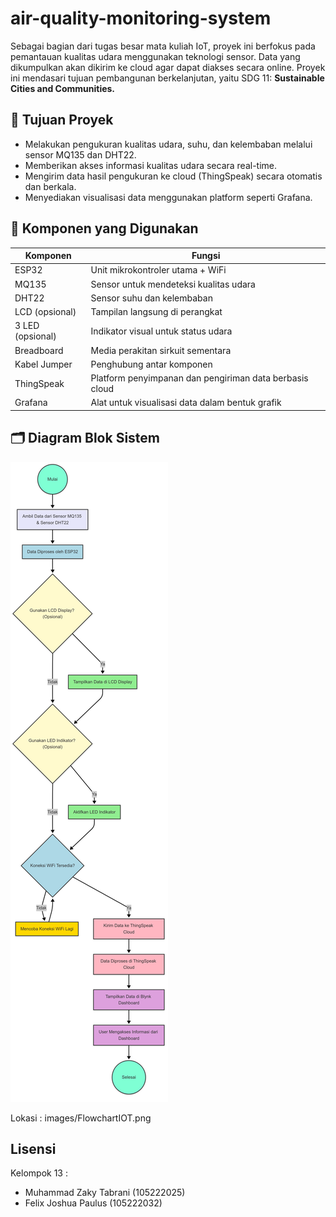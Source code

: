 # air-quality-monitoring-system

Sebagai bagian dari tugas besar mata kuliah IoT, proyek ini berfokus pada pemantauan kualitas udara menggunakan teknologi sensor. Data yang dikumpulkan akan dikirim ke cloud agar dapat diakses secara online. Proyek ini mendasari tujuan pembangunan berkelanjutan, yaitu SDG 11: **Sustainable Cities and Communities.**

## 🔄 Tujuan Proyek

- Melakukan pengukuran kualitas udara, suhu, dan kelembaban melalui sensor MQ135 dan DHT22.
- Memberikan akses informasi kualitas udara secara real-time.
- Mengirim data hasil pengukuran ke cloud (ThingSpeak) secara otomatis dan berkala.
- Menyediakan visualisasi data menggunakan platform seperti Grafana.

## 🧰 Komponen yang Digunakan

| Komponen     | Fungsi                                                  |
|--------------|-----------------------------------------------------------|
| ESP32        | Unit mikrokontroler utama + WiFi                          |
| MQ135        | Sensor untuk mendeteksi kualitas udara                    |
| DHT22        | Sensor suhu dan kelembaban                                |
| LCD (opsional) | Tampilan langsung di perangkat                 |
| 3 LED (opsional) | Indikator visual untuk status udara                   |
| Breadboard   | Media perakitan sirkuit sementara                         |
| Kabel Jumper | Penghubung antar komponen                                 |
| ThingSpeak   | Platform penyimpanan dan pengiriman data berbasis cloud   |
| Grafana      | Alat untuk visualisasi data dalam bentuk grafik           |

## 🗂️ Diagram Blok Sistem

![Diagram Sistem Blok](images/FlowchartIOT.png) 

Lokasi : images/FlowchartIOT.png

## Lisensi

Kelompok 13 :
- Muhammad Zaky Tabrani (105222025)
- Felix Joshua Paulus (105222032)

